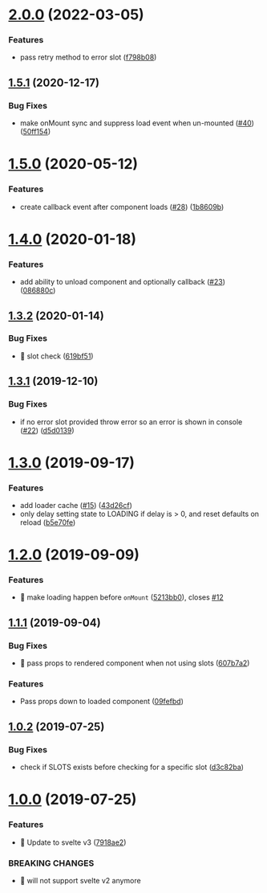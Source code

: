 # [2.0.0](https://github.com/kaisermann/svelte-loadable/compare/v1.5.1...v2.0.0) (2022-03-05)


### Features

* pass retry method to error slot ([f798b08](https://github.com/kaisermann/svelte-loadable/commit/f798b08dd9a76c0fe15002be34cb7a4ea06ca5b3))



## [1.5.1](https://github.com/kaisermann/svelte-loadable/compare/v1.5.0...v1.5.1) (2020-12-17)


### Bug Fixes

* make onMount sync and suppress load event when un-mounted ([#40](https://github.com/kaisermann/svelte-loadable/issues/40)) ([50ff154](https://github.com/kaisermann/svelte-loadable/commit/50ff154309d370631b738f0fe0107daaf3e4b0e8))



# [1.5.0](https://github.com/kaisermann/svelte-loadable/compare/v1.4.0...v1.5.0) (2020-05-12)


### Features

* create callback event after component loads ([#28](https://github.com/kaisermann/svelte-loadable/issues/28)) ([1b8609b](https://github.com/kaisermann/svelte-loadable/commit/1b8609b0c7124671f4aad06241ca1c703be5738e))



# [1.4.0](https://github.com/kaisermann/svelte-loadable/compare/v1.3.2...v1.4.0) (2020-01-18)


### Features

* add ability to unload component and optionally callback ([#23](https://github.com/kaisermann/svelte-loadable/issues/23)) ([086880c](https://github.com/kaisermann/svelte-loadable/commit/086880cc0517669511797bc5389c1a291e1ead68))



## [1.3.2](https://github.com/kaisermann/svelte-loadable/compare/v1.3.1...v1.3.2) (2020-01-14)


### Bug Fixes

* 🐛 slot check ([619bf51](https://github.com/kaisermann/svelte-loadable/commit/619bf516a96bead547f4e42afdeb30299d635354))



## [1.3.1](https://github.com/kaisermann/svelte-loadable/compare/v1.3.0...v1.3.1) (2019-12-10)


### Bug Fixes

* if no error slot provided throw error so an error is shown in console ([#22](https://github.com/kaisermann/svelte-loadable/issues/22)) ([d5d0139](https://github.com/kaisermann/svelte-loadable/commit/d5d013901f5c9b550c10e5ec8cefa287fac77811))



# [1.3.0](https://github.com/kaisermann/svelte-loadable/compare/v1.2.0...v1.3.0) (2019-09-17)


### Features

* add loader cache ([#15](https://github.com/kaisermann/svelte-loadable/issues/15)) ([43d26cf](https://github.com/kaisermann/svelte-loadable/commit/43d26cfc2dcfc4e1ad1e4b352ed4a82c44043b63))
* only delay setting state to LOADING if delay is > 0, and reset defaults on reload ([b5e70fe](https://github.com/kaisermann/svelte-loadable/commit/b5e70fe0ac40c4378c05c4e3d1408dd2804b448d))



# [1.2.0](https://github.com/kaisermann/svelte-loadable/compare/v1.1.1...v1.2.0) (2019-09-09)


### Features

* 🎸 make loading happen before `onMount` ([5213bb0](https://github.com/kaisermann/svelte-loadable/commit/5213bb0065f8e7d541db830deb4664f778f9e0e9)), closes [#12](https://github.com/kaisermann/svelte-loadable/issues/12)



## [1.1.1](https://github.com/kaisermann/svelte-loadable/compare/v1.0.2...v1.1.1) (2019-09-04)


### Bug Fixes

* 🐛 pass props to rendered component when not using slots ([607b7a2](https://github.com/kaisermann/svelte-loadable/commit/607b7a23aa239eb5d6f372b8fe5107a4860b8f44))


### Features

* Pass props down to loaded component ([09fefbd](https://github.com/kaisermann/svelte-loadable/commit/09fefbdf4a0db55a49fa45bf778b61a8df23ebf5))



## [1.0.2](https://github.com/kaisermann/svelte-loadable/compare/v1.0.0...v1.0.2) (2019-07-25)


### Bug Fixes

* check if SLOTS exists before checking for a specific slot ([d3c82ba](https://github.com/kaisermann/svelte-loadable/commit/d3c82ba2c08b3a2d951ee6a7c048a3dfabef6f63))



# [1.0.0](https://github.com/kaisermann/svelte-loadable/compare/7918ae2f44fe8e67c003da1d2ad33b450a2cf06b...v1.0.0) (2019-07-25)


### Features

* 🎸 Update to svelte v3 ([7918ae2](https://github.com/kaisermann/svelte-loadable/commit/7918ae2f44fe8e67c003da1d2ad33b450a2cf06b))


### BREAKING CHANGES

* 🧨 will not support svelte v2 anymore



